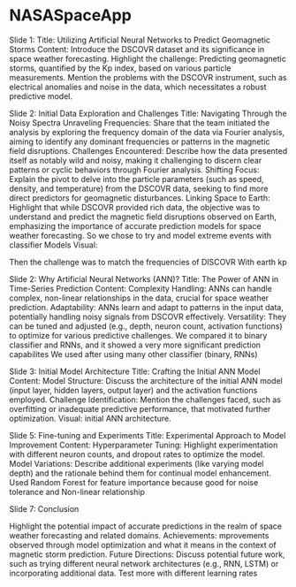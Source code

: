 # NASASpaceApp

Slide 1:
Title: Utilizing Artificial Neural Networks to Predict Geomagnetic Storms
Content:
Introduce the DSCOVR dataset and its significance in space weather forecasting.
Highlight the challenge: Predicting geomagnetic storms, quantified by the Kp index, based on various particle measurements.
Mention the problems with the DSCOVR instrument, such as electrical anomalies and noise in the data, which necessitates a robust predictive model.

Slide 2: Initial Data Exploration and Challenges
Title: Navigating Through the Noisy Spectra
Unraveling Frequencies: Share that the team initiated the analysis by exploring the frequency domain of the data via Fourier analysis, aiming to identify any dominant frequencies or patterns in the magnetic field disruptions.
Challenges Encountered: Describe how the data presented itself as notably wild and noisy, making it challenging to discern clear patterns or cyclic behaviors through Fourier analysis.
Shifting Focus: Explain the pivot to delve into the particle parameters (such as speed, density, and temperature) from the DSCOVR data, seeking to find more direct predictors for geomagnetic disturbances.
Linking Space to Earth: Highlight that while DSCOVR provided rich data, the objective was to understand and predict the magnetic field disruptions observed on Earth, emphasizing the importance of accurate prediction models for space weather forecasting.
So we chose to try and model extreme events with classifier Models
Visual:


Then the challenge was to match the frequencies of DISCOVR With earth kp 


Slide 2: Why Artificial Neural Networks (ANN)?
Title: The Power of ANN in Time-Series Prediction
Content:
Complexity Handling: ANNs can handle complex, non-linear relationships in the data, crucial for space weather prediction.
Adaptability: ANNs learn and adapt to patterns in the input data, potentially handling noisy signals from DSCOVR effectively.
Versatility: They can be tuned and adjusted (e.g., depth, neuron count, activation functions) to optimize for various predictive challenges.
We compared it to binary classifier and RNNs, and it showed a very more significant prediction capabilites
We used after using many other classifier (binary, RNNs)

Slide 3: Initial Model Architecture
Title: Crafting the Initial ANN Model
Content:
Model Structure: Discuss the architecture of the initial ANN model (input layer, hidden layers, output layer) and the activation functions employed.
Challenge Identification: Mention the challenges faced, such as overfitting or inadequate predictive performance, that motivated further optimization.
Visual: initial ANN architecture.

Slide 5: Fine-tuning and Experiments
Title: Experimental Approach to Model Improvement
Content:
Hyperparameter Tuning: Highlight experimentation with different neuron counts, and dropout rates to optimize the model.
Model Variations: Describe additional experiments (like varying model depth) and the rationale behind them for continual model enhancement.
Used Random Forest for feature importance because good for noise tolerance and Non-linear relationship

Slide 7: Conclusion

Highlight the potential impact of accurate predictions in the realm of space weather forecasting and related domains.
Achievements: mprovements observed through model optimization and what it means in the context of magnetic storm prediction.
Future Directions: Discuss potential future work, such as trying different neural network architectures (e.g., RNN, LSTM) or incorporating additional data.
Test more with different learning rates

